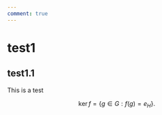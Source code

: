 ```yaml
---
comment: true
---
```


# test1

## test1.1

This is a test

$$
\operatorname{ker} f=\{g\in G:f(g)=e_{H}\}{\mbox{.}}
$$